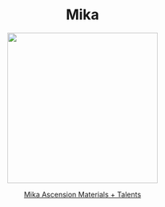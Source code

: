 <body>
  <div align="center">
    <h1> Mika </h1>
<img src="https://static.wikia.nocookie.net/genshin-impact/images/6/64/Personagem_Mika_Retrato.png/revision/latest/scale-to-width/360?cb=20230318212129&path-prefix=pt-br" width=300>
<p></p>
<a href="">Mika Ascension Materials + Talents</a><br>
  
  </div>
</body>
